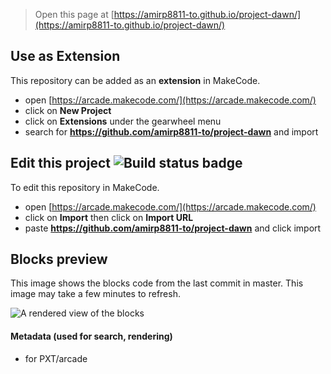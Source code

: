  


> Open this page at [https://amirp8811-to.github.io/project-dawn/](https://amirp8811-to.github.io/project-dawn/)

## Use as Extension

This repository can be added as an **extension** in MakeCode.

* open [https://arcade.makecode.com/](https://arcade.makecode.com/)
* click on **New Project**
* click on **Extensions** under the gearwheel menu
* search for **https://github.com/amirp8811-to/project-dawn** and import

## Edit this project ![Build status badge](https://github.com/amirp8811-to/project-dawn/workflows/MakeCode/badge.svg)

To edit this repository in MakeCode.

* open [https://arcade.makecode.com/](https://arcade.makecode.com/)
* click on **Import** then click on **Import URL**
* paste **https://github.com/amirp8811-to/project-dawn** and click import

## Blocks preview

This image shows the blocks code from the last commit in master.
This image may take a few minutes to refresh.

![A rendered view of the blocks](https://github.com/amirp8811-to/project-dawn/raw/master/.github/makecode/blocks.png)

#### Metadata (used for search, rendering)

* for PXT/arcade
<script src="https://makecode.com/gh-pages-embed.js"></script><script>makeCodeRender("{{ site.makecode.home_url }}", "{{ site.github.owner_name }}/{{ site.github.repository_name }}");</script>
